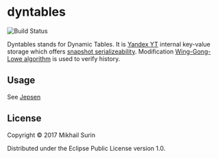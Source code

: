 # dyntables
![Build Status](https://travis-ci.org/ssmike/dyntables.svg?branch=master)

Dyntables stands for Dynamic Tables.
It is [Yandex YT](https://events.yandex.ru/lib/talks/1091/) internal key-value storage which
offers [snapshot serializeability](http://www.cs.cornell.edu/~sowell/dbpapers/serializable_isolation.pdf).
Modification [Wing-Gong-Lowe algorithm](http://www.cs.ox.ac.uk/people/gavin.lowe/LinearizabiltyTesting/paper.pdf) is used to verify history.

## Usage

See [Jepsen](https://github.com/jepsen-io/jepsen/)

## License

Copyright © 2017 Mikhail Surin

Distributed under the Eclipse Public License version 1.0.
